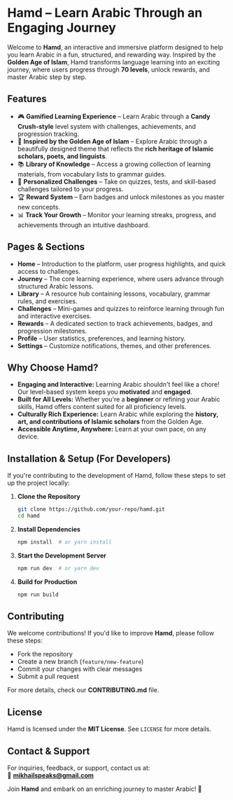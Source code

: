 # **Hamd – Learn Arabic Through an Engaging Journey**  

Welcome to **Hamd**, an interactive and immersive platform designed to help you learn Arabic in a fun, structured, and rewarding way. Inspired by the **Golden Age of Islam**, Hamd transforms language learning into an exciting journey, where users progress through **70 levels**, unlock rewards, and master Arabic step by step.  

## **Features**  

- 🎮 **Gamified Learning Experience** – Learn Arabic through a **Candy Crush-style** level system with challenges, achievements, and progression tracking.  
- 📜 **Inspired by the Golden Age of Islam** – Explore Arabic through a beautifully designed theme that reflects the **rich heritage of Islamic scholars, poets, and linguists**.  
- 📚 **Library of Knowledge** – Access a growing collection of learning materials, from vocabulary lists to grammar guides.  
- 🎯 **Personalized Challenges** – Take on quizzes, tests, and skill-based challenges tailored to your progress.  
- 🏆 **Reward System** – Earn badges and unlock milestones as you master new concepts.  
- 📊 **Track Your Growth** – Monitor your learning streaks, progress, and achievements through an intuitive dashboard.  

## **Pages & Sections**  

- **Home** – Introduction to the platform, user progress highlights, and quick access to challenges.  
- **Journey** – The core learning experience, where users advance through structured Arabic lessons.  
- **Library** – A resource hub containing lessons, vocabulary, grammar rules, and exercises.  
- **Challenges** – Mini-games and quizzes to reinforce learning through fun and interactive exercises.  
- **Rewards** – A dedicated section to track achievements, badges, and progression milestones.  
- **Profile** – User statistics, preferences, and learning history.  
- **Settings** – Customize notifications, themes, and other preferences.  

## **Why Choose Hamd?**  

- **Engaging and Interactive:** Learning Arabic shouldn't feel like a chore! Our level-based system keeps you **motivated** and **engaged**.  
- **Built for All Levels:** Whether you're a **beginner** or refining your Arabic skills, Hamd offers content suited for all proficiency levels.  
- **Culturally Rich Experience:** Learn Arabic while exploring the **history, art, and contributions of Islamic scholars** from the Golden Age.  
- **Accessible Anytime, Anywhere:** Learn at your own pace, on any device.  

## **Installation & Setup** (For Developers)  

If you're contributing to the development of Hamd, follow these steps to set up the project locally:  

1. **Clone the Repository**  
   ```bash
   git clone https://github.com/your-repo/hamd.git
   cd hamd
   ```

2. **Install Dependencies**  
   ```bash
   npm install  # or yarn install
   ```

3. **Start the Development Server**  
   ```bash
   npm run dev  # or yarn dev
   ```

4. **Build for Production**  
   ```bash
   npm run build
   ```

## **Contributing**  

We welcome contributions! If you'd like to improve **Hamd**, please follow these steps:  

- Fork the repository  
- Create a new branch (`feature/new-feature`)  
- Commit your changes with clear messages  
- Submit a pull request  

For more details, check our **CONTRIBUTING.md** file.  

## **License**  

Hamd is licensed under the **MIT License**. See `LICENSE` for more details.  

## **Contact & Support**  

For inquiries, feedback, or support, contact us at:  
📩 **mikhailspeaks@gmail.com**  

Join **Hamd** and embark on an enriching journey to master Arabic! 🚀
